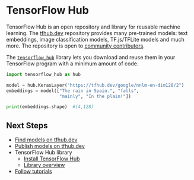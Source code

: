 <!--* freshness: { owner: 'kempy' reviewed: '2020-09-14' } *-->

# TensorFlow Hub

TensorFlow Hub is an open repository and library for reusable machine learning.
The [tfhub.dev](https://tfhub.dev) repository provides many pre-trained models:
text embeddings, image classification models, TF.js/TFLite models and much more.
The repository is open to
[community contributors](https://tfhub.dev/s?subtype=publisher).

The [`tensorflow_hub`](https://github.com/tensorflow/hub) library lets you
download and reuse them in your TensorFlow program with a minimum amount of
code.

```python
import tensorflow_hub as hub

model = hub.KerasLayer("https://tfhub.dev/google/nnlm-en-dim128/2")
embeddings = model(["The rain in Spain.", "falls",
                    "mainly", "In the plain!"])

print(embeddings.shape)  #(4,128)
```

## Next Steps

-   [Find models on tfhub.dev](https://tfhub.dev)
-   [Publish models on tfhub.dev](becoming_a_publisher.md)
-   TensorFlow Hub library
    -   [Install TensorFlow Hub](installation.md)
    -   [Library overview](lib_overview.md)
-   [Follow tutorials](tutorials/README.md)
